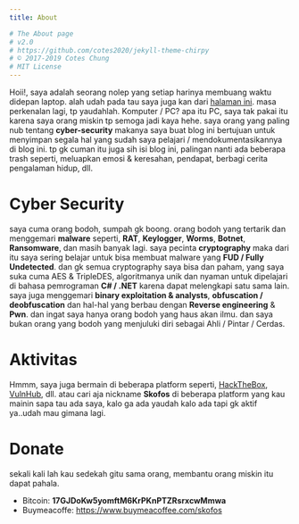 ```yaml
---
title: About

# The About page
# v2.0
# https://github.com/cotes2020/jekyll-theme-chirpy
# © 2017-2019 Cotes Chung
# MIT License
---
```


Hoii!, saya adalah seorang nolep yang setiap harinya membuang waktu didepan laptop. alah udah pada tau saya juga kan dari [halaman ini](https://skofos.xyz/me/). masa perkenalan lagi, tp yaudahlah. Komputer / PC? apa itu PC, saya tak pakai itu karena saya orang miskin tp semoga jadi kaya hehe. saya orang yang paling nub tentang **cyber-security** makanya saya buat blog ini bertujuan untuk menyimpan segala hal yang sudah saya pelajari / mendokumentasikannya di blog ini. tp gk cuman itu juga sih isi blog ini, palingan nanti ada beberapa trash seperti, meluapkan emosi & keresahan, pendapat, berbagi cerita pengalaman hidup, dll.

# Cyber Security

saya cuma orang bodoh, sumpah gk boong. orang bodoh yang tertarik dan menggemari **malware** seperti, **RAT**, **Keylogger**, **Worms**, **Botnet**, **Ransomware**, dan masih banyak lagi. saya pecinta **cryptography** maka dari itu saya sering belajar untuk bisa membuat malware yang **FUD / Fully Undetected**. dan gk semua cryptography saya bisa dan paham, yang saya suka cuma AES & TripleDES, algoritmanya unik dan nyaman untuk dipelajari di bahasa pemrograman **C# / .NET** karena dapat melengkapi satu sama lain. saya juga menggemari **binary exploitation & analysts**, **obfuscation / deobfuscation** dan hal-hal yang berbau dengan **Reverse engineering** & **Pwn**.
dan ingat saya hanya orang bodoh yang haus akan ilmu. dan saya bukan orang yang bodoh yang menjuluki diri sebagai Ahli / Pintar / Cerdas.

# Aktivitas

Hmmm, saya juga bermain di beberapa platform seperti, [HackTheBox](https://hackthebox.eu/profile/145452), [VulnHub](https://vulnhub.com), dll. atau cari aja nickname **Skofos** di beberapa platform yang kau mainin sapa tau ada saya, kalo ga ada yaudah kalo ada tapi gk aktif ya..udah mau gimana lagi.

# Donate

sekali kali lah kau sedekah gitu sama orang, membantu orang miskin itu dapat pahala.

* Bitcoin: **17GJDoKw5yomftM6KrPKnPTZRsrxcwMmwa**
* Buymeacoffe: <https://www.buymeacoffee.com/skofos>
